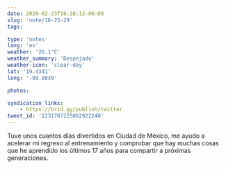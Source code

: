 ```yaml
---
date: 2020-02-23T16:28:12-06:00
slug: 'note/16-25-29'
tags:

type: 'notes'
lang: 'es'
weather: '26.1°C'
weather_summary: 'Despejado'
weather-icon: 'clear-day'
lat: '19.4341'
long: '-99.0839'

photos:

syndication_links:
    - https://brid.gy/publish/twitter
tweet_id: '1231707225862922240'
---
```

Tuve unos cuantos días divertidos en Ciudad de México, me ayudo a acelerar mi regreso al entrenamiento y comprobar  que hay muchas cosas que he aprendido los últimos 17 años para compartir a próximas generaciones.